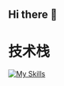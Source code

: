 ## Hi there 👋

<!--
**Like-Su/Like-Su** is a ✨ _special_ ✨ repository because its `README.md` (this file) appears on your GitHub profile.

Here are some ideas to get you started:

- 🔭 I’m currently working on ...
- 🌱 I’m currently learning ...
- 👯 I’m looking to collaborate on ...
- 🤔 I’m looking for help with ...
- 💬 Ask me about ...
- 📫 How to reach me: ...
- 😄 Pronouns: ...
- ⚡ Fun fact: ...
-->


# 技术栈
[![My Skills](https://skillicons.dev/icons?i=js,ts,vue,nodejs,express,nestjs,docker,mysql,redis,nginx)](https://skillicons.dev)

